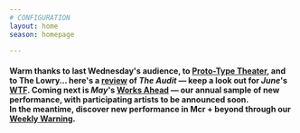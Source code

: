```yaml
---
# CONFIGURATION
layout: home
season: homepage

---
```

#### Warm thanks to last Wednesday's audience, to [Proto-Type Theater](/current/2018-springsummer/proto-type), and to The Lowry… here's a <a href="http://www.thereviewshub.com/the-audit-the-lowry-salford" target="_blank">review</a> of *The Audit* — keep a look out for *June*'s <a href="http://www.thelowry.com/takearisk/take-a-risk-wtf-wednesday" target="_blank">WTF</a>. Coming next is *May*'s [Works Ahead](/hab/worksahead) — our annual sample of new performance, with participating artists to be announced soon. <br>In the meantime, discover new performance in Mcr + beyond through our <a href="http://wordofwarning.posthaven.com" target="_blank">Weekly Warning</a>.
